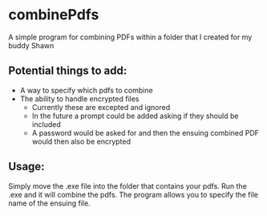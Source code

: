 # combinePdfs

A simple program for combining PDFs within a folder that I created for my buddy Shawn

## Potential things to add:

* A way to specify which pdfs to combine
* The ability to handle encrypted files
  * Currently these are excepted and ignored
  * In the future a prompt could be added asking if they should be included
  * A password would be asked for and then the ensuing combined PDF would then also be encrypted

## Usage: 

Simply move the .exe file into the folder that contains your pdfs. Run the .exe and it will combine the pdfs.
The program allows you to specify the file name of the ensuing file.

